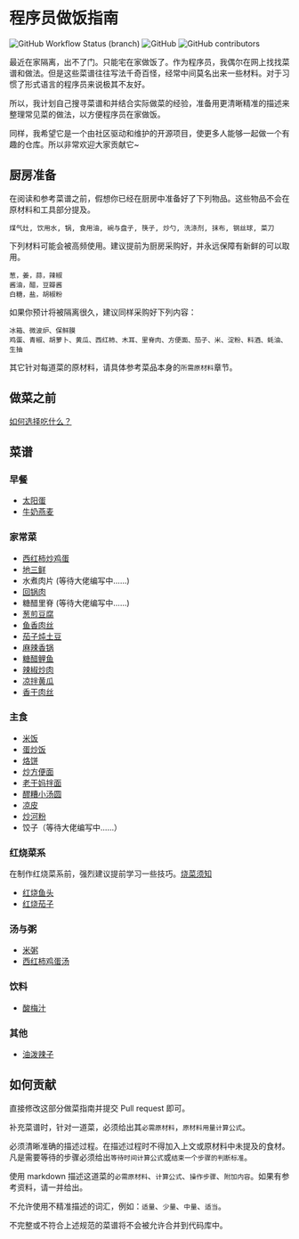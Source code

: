 # 程序员做饭指南

![GitHub Workflow Status (branch)](https://img.shields.io/github/workflow/status/Anduin2017/HowToCook/Continuous%20Integration/master)
![GitHub](https://img.shields.io/github/license/Anduin2017/HowToCook)
![GitHub contributors](https://img.shields.io/github/contributors/Anduin2017/HowToCook)

最近在家隔离，出不了门。只能宅在家做饭了。作为程序员，我偶尔在网上找找菜谱和做法。但是这些菜谱往往写法千奇百怪，经常中间莫名出来一些材料。对于习惯了形式语言的程序员来说极其不友好。

所以，我计划自己搜寻菜谱和并结合实际做菜的经验，准备用更清晰精准的描述来整理常见菜的做法，以方便程序员在家做饭。

同样，我希望它是一个由社区驱动和维护的开源项目，使更多人能够一起做一个有趣的仓库。所以非常欢迎大家贡献它~

## 厨房准备

在阅读和参考菜谱之前，假想你已经在厨房中准备好了下列物品。这些物品不会在原材料和工具部分提及。

```text
煤气灶, 饮用水, 锅, 食用油, 碗与盘子, 筷子, 炒勺, 洗涤剂, 抹布, 钢丝球, 菜刀
```

下列材料可能会被高频使用。建议提前为厨房采购好，并永远保障有新鲜的可以取用。

```text
葱，姜，蒜，辣椒
酱油，醋，豆瓣酱
白糖，盐，胡椒粉
```

如果你预计将被隔离很久，建议同样采购好下列内容：

```text
冰箱、微波炉、保鲜膜
鸡蛋、青椒、胡萝卜、黄瓜、西红柿、木耳、里脊肉、方便面、茄子、米、淀粉、料酒、蚝油、生抽
```

其它针对每道菜的原材料，请具体参考菜品本身的`所需原材料`章节。

## 做菜之前

[如何选择吃什么？](./如何选择现在吃什么.md)

## 菜谱

### 早餐

* [太阳蛋](./太阳蛋.md)
* [牛奶燕麦](./牛奶燕麦.md)

### 家常菜

* [西红柿炒鸡蛋](./西红柿鸡蛋.md)
* [地三鲜](./地三鲜.md)
* 水煮肉片 (等待大佬编写中……)
* [回锅肉](./回锅肉.md)
* 糖醋里脊 (等待大佬编写中……)
* [葱煎豆腐](./葱煎豆腐.md)
* [鱼香肉丝](./鱼香肉丝.md)
* [茄子炖土豆](茄子炖土豆.md)
* [麻辣香锅](麻辣香锅.md)
* [糖醋鲤鱼](./糖醋鲤鱼.md)
* [辣椒炒肉](./辣椒炒肉.md)
* [凉拌黄瓜](./凉拌黄瓜.md)
* [香干肉丝](./香干肉丝.md)

### 主食

* [米饭](./米饭.md)
* [蛋炒饭](./蛋炒饭.md)
* [烙饼](./烙饼.md)
* [炒方便面](./炒方便面.md)
* [老干妈拌面](./老干妈拌面.md)
* [醪糟小汤圆](./醪糟小汤圆.md)
* [凉皮](./凉皮.md)
* [炒河粉](./炒河粉.md)
* 饺子（等待大佬编写中……）

### 红烧菜系

在制作红烧菜系前，强烈建议提前学习一些技巧。[烧菜须知](./小技巧.md)

* [红烧鱼头](./红烧鱼头.md)
* [红烧茄子](./红烧茄子.md)

### 汤与粥

* [米粥](./米粥.md)
* [西红柿鸡蛋汤](西红柿鸡蛋汤.md)

### 饮料

* [酸梅汁](酸梅汁.md)

### 其他

* [油泼辣子](油泼辣子.md)

## 如何贡献

直接修改这部分做菜指南并提交 Pull request 即可。

补充菜谱时，针对一道菜，必须给出其`必需原材料`，`原材料用量计算公式`。

必须清晰准确的描述过程。在描述过程时不得加入上文或原材料中未提及的食材。凡是需要等待的步骤必须给出`等待时间计算公式`或`结束一个步骤的判断标准`。

使用 markdown 描述这道菜的`必需原材料`、`计算公式`、`操作步骤`、`附加内容`。如果有参考资料，请一并给出。

不允许使用不精准描述的词汇，例如：`适量`、`少量`、`中量`、`适当`。

不完整或不符合上述规范的菜谱将不会被允许合并到代码库中。
